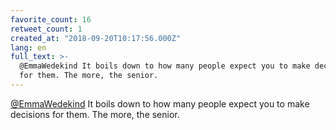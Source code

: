```yaml
---
favorite_count: 16
retweet_count: 1
created_at: "2018-09-20T10:17:56.000Z"
lang: en
full_text: >-
  @EmmaWedekind It boils down to how many people expect you to make decisions
  for them. The more, the senior.
---
```


[@EmmaWedekind](https://twitter.com/EmmaWedekind) It boils down to how many
people expect you to make decisions for them. The more, the senior.
